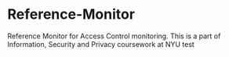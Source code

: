 # Reference-Monitor
Reference Monitor for Access Control monitoring. This is a part of Information, Security and Privacy coursework at NYU
test
